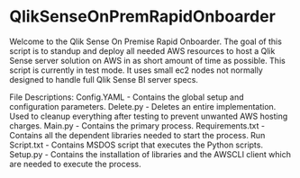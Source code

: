 # QlikSenseOnPremRapidOnboarder
Welcome to the Qlik Sense On Premise Rapid Onboarder.  The goal of this script is to standup and deploy all needed AWS resources to host a Qlik Sense server solution on AWS in as short amount of time as possible.  This script is currently in test mode.  It uses small ec2 nodes not normally designed to handle full Qlik Sense BI server specs.

File Descriptions:
Config.YAML - Contains the global setup and configuration parameters.
Delete.py - Deletes an entire implementation.  Used to cleanup everything after testing to prevent unwanted AWS hosting charges.
Main.py - Contains the primary process.
Requirements.txt - Contains all the dependent libraries needed to start the process.
Run Script.txt - Contains MSDOS script that executes the Python scripts.
Setup.py - Contains the installation of libraries and the AWSCLI client which are needed to execute the process.
